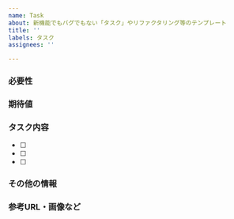 ```yaml
---
name: Task
about: 新機能でもバグでもない「タスク」やリファクタリング等のテンプレート
title: ''
labels: タスク
assignees: ''

---
```


### 必要性

### 期待値

### タスク内容
- [ ] 
- [ ] 
- [ ] 

### その他の情報

### 参考URL・画像など
